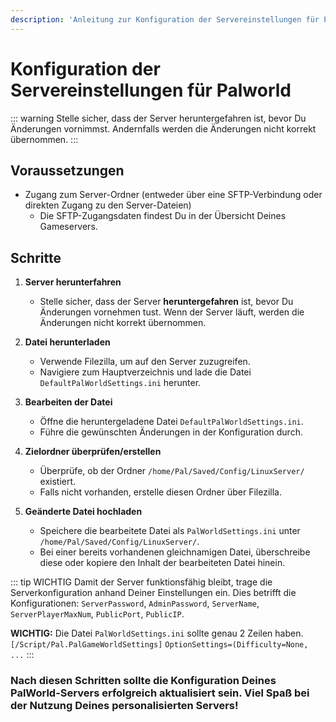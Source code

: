 ```yaml
---
description: 'Anleitung zur Konfiguration der Servereinstellungen für PalWorld'
---
```


# Konfiguration der Servereinstellungen für Palworld

::: warning
Stelle sicher, dass der Server heruntergefahren ist, bevor Du Änderungen vornimmst. Andernfalls werden die Änderungen nicht korrekt übernommen.
:::

## Voraussetzungen

* Zugang zum Server-Ordner (entweder über eine SFTP-Verbindung oder direkten Zugang zu den Server-Dateien)
   * Die SFTP-Zugangsdaten findest Du in der Übersicht Deines Gameservers.

## Schritte

1. <b>Server herunterfahren</b>
    * Stelle sicher, dass der Server **heruntergefahren** ist, bevor Du Änderungen vornehmen tust. Wenn der Server läuft, werden die Änderungen nicht korrekt übernommen.

2. <b>Datei herunterladen</b>
    * Verwende Filezilla, um auf den Server zuzugreifen.
    * Navigiere zum Hauptverzeichnis und lade die Datei `DefaultPalWorldSettings.ini` herunter.

3. <b>Bearbeiten der Datei</b>
    * Öffne die heruntergeladene Datei `DefaultPalWorldSettings.ini`.
    * Führe die gewünschten Änderungen in der Konfiguration durch.

4. <b>Zielordner überprüfen/erstellen</b>
    * Überprüfe, ob der Ordner `/home/Pal/Saved/Config/LinuxServer/` existiert.
    * Falls nicht vorhanden, erstelle diesen Ordner über Filezilla.

5. <b>Geänderte Datei hochladen</b>
    * Speichere die bearbeitete Datei als `PalWorldSettings.ini` unter `/home/Pal/Saved/Config/LinuxServer/`.
    * Bei einer bereits vorhandenen gleichnamigen Datei, überschreibe diese oder kopiere den Inhalt der bearbeiteten Datei hinein.


::: tip WICHTIG
Damit der Server funktionsfähig bleibt, trage die Serverkonfiguration anhand Deiner Einstellungen ein. Dies betrifft die Konfigurationen:
`ServerPassword`, `AdminPassword`, `ServerName`, `ServerPlayerMaxNum`, `PublicPort`, `PublicIP`.

**WICHTIG:** Die Datei `PalWorldSettings.ini` sollte genau 2 Zeilen haben.
`[/Script/Pal.PalGameWorldSettings]`
`OptionSettings=(Difficulty=None, ...`
:::

### Nach diesen Schritten sollte die Konfiguration Deines PalWorld-Servers erfolgreich aktualisiert sein. Viel Spaß bei der Nutzung Deines personalisierten Servers!
